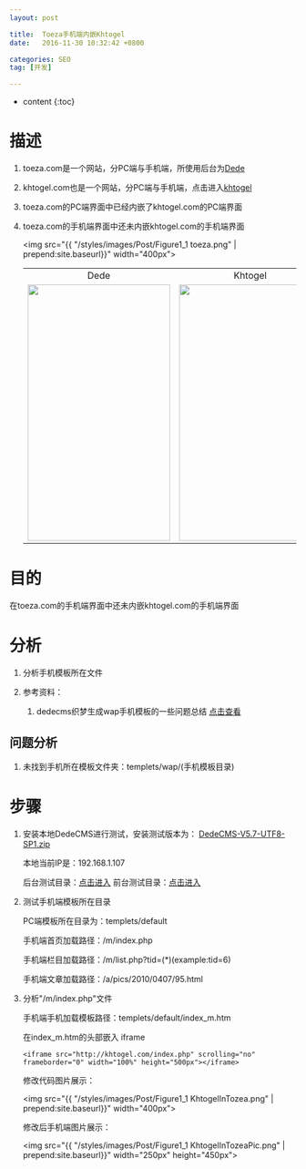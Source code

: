```yaml
---
layout: post

title:  Toeza手机端内嵌Khtogel
date:   2016-11-30 10:32:42 +0800

categories: SEO
tag: [开发]

---
```


* content
{:toc}


# 描述 #


1.	toeza.com是一个网站，分PC端与手机端，所使用后台为[Dede](http://www.toeza.com/)

2.	khtogel.com也是一个网站，分PC端与手机端，点击进入[khtogel](http://khtogel.com/)

3.	toeza.com的PC端界面中已经内嵌了khtogel.com的PC端界面

4.	toeza.com的手机端界面中还未内嵌khtogel.com的手机端界面

	<img src="{{ "/styles/images/Post/Figure1_1 toeza.png" | prepend:site.baseurl}}" width="400px">


	<table>
	<tr align="center">
	<td>Dede</td><td>Khtogel</td>
	</tr>
	<tr align="center">
	<td><img src="{{ "/styles/images/Post/IMG_0206.PNG" | prepend:site.baseurl}}" width="250px" height="450px"></td>
	<td><img src="{{ "/styles/images/Post/IMG_0205.PNG" | prepend:site.baseurl}}" width="250px" height="450px"></td>
	</tr>
	</table>


# 目的 #


在toeza.com的手机端界面中还未内嵌khtogel.com的手机端界面


# 分析 #

1.	分析手机模板所在文件

2.	参考资料：
	
	1.	dedecms织梦生成wap手机模板的一些问题总结 
	[点击查看](http://jingyan.baidu.com/article/a24b33cd74e5db19ff002b69.html)


## 问题分析 ##
1.	未找到手机所在模板文件夹：templets/wap/(手机模板目录)


# 步骤 #

1.	安装本地DedeCMS进行测试，安装测试版本为： 
	[DedeCMS-V5.7-UTF8-SP1.zip](www.pcdd286.com/DedeCMS-V5.7-UTF8-SP1.zip)

	本地当前IP是：192.168.1.107

	后台测试目录：[点击进入](http://localhost/DedeCMS/uploads/dede/login.php?gotopage=%2FDedeCMS%2Fuploads%2Fdede%2F) 
	前台测试目录：[点击进入](http://localhost/DedeCMS/uploads/index.php?upcache=1)

2.	测试手机端模板所在目录

	PC端模板所在目录为：templets/default
	
	手机端首页加载路径：/m/index.php

	手机端栏目加载路径：/m/list.php?tid=(*)(example:tid=6)

	手机端文章加载路径：/a/pics/2010/0407/95.html

3.	分析"/m/index.php"文件

	手机端手机加载模板路径：templets/default/index_m.htm

	在index_m.htm的头部嵌入 iframe

		<iframe src="http://khtogel.com/index.php" scrolling="no" frameborder="0" width="100%" height="500px"></iframe>
	

	修改代码图片展示：

	<img src="{{ "/styles/images/Post/Figure1_1 KhtogelInTozea.png" | prepend:site.baseurl}}" width="400px">

	修改后手机端图片展示：

	<img src="{{ "/styles/images/Post/Figure1_1 KhtogelInTozeaPic.png" | prepend:site.baseurl}}" width="250px" height="450px">




